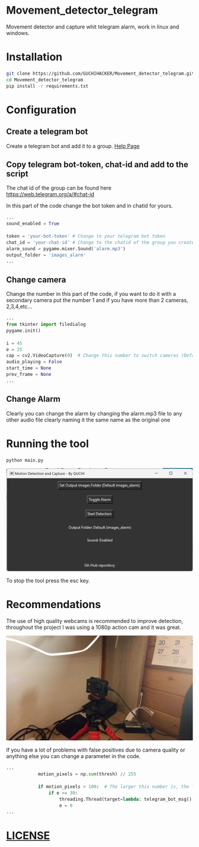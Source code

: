 # Movement_detector_telegram
Movement detector and capture whit telegram alarm, work in linux and windows.

# Installation
```bash
git clone https://github.com/GUCHIHACKER/Movement_detector_telegram.git
cd Movement_detector_telegram
pip install -r requirements.txt
```

# Configuration
## Create a telegram bot 
Create a telegram bot and add it to a group.
[Help Page](https://atareao.es/tutorial/crea-tu-propio-bot-para-telegram/)
## Copy telegram bot-token, chat-id and add to the script
The chat id of the group can be found here https://web.telegram.org/a/#chat-id

In this part of the code change the bot token and in chatid for yours.
```python
...
sound_enabled = True 

token = 'your-bot-token' # Change to your telegram bot token
chat_id = 'your-chat-id' # Change to the chatid of the group you created
alarm_sound = pygame.mixer.Sound('alarm.mp3')
output_folder = 'images_alarm'
...
```

## Change camera
Change the number in this part of the code, if you want to do it with a secondary camera put the number 1 and if you have more than 2 cameras, 2,3,4,etc... 

```python
...
from tkinter import filedialog
pygame.init()

i = 45
e = 25
cap = cv2.VideoCapture(0)  # Change this number to switch cameras (Default: 0)
audio_playing = False
start_time = None
prev_frame = None
...
```
## Change Alarm

Clearly you can change the alarm by changing the alarm.mp3 file to any other audio file clearly naming it the same name as the original one

# Running the tool
```bash
python main.py
```
![tool](https://github.com/GUCHIHACKER/Movement_detector_telegram/blob/main/tool-running.png)

To stop the tool press the esc key.
# Recommendations
The use of high quality webcams is recommended to improve detection, throughout the project I was using a 1080p action cam and it was great.

![camera](https://github.com/GUCHIHACKER/Movement_detector_telegram/blob/main/camera.jpeg)

If you have a lot of problems with false positives due to camera quality or anything else you can change a parameter in the code.

```python
...
            motion_pixels = np.sum(thresh) // 255

            if motion_pixels > 100:  # The larger this number is, the less sensitive the detector is, change it if you have problems with false positives
                if e >= 30:
                    threading.Thread(target=lambda: telegram_bot_msg(), daemon=True).start()
                    e = 0
...
```

# [LICENSE](https://github.com/GUCHIHACKER/Movement_detector_telegram/blob/main/LICENSE)


